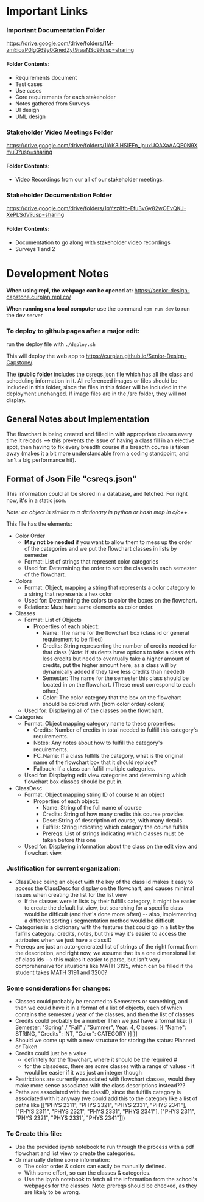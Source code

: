 # Important Links
### Important Documentation Folder
https://drive.google.com/drive/folders/1M-zmEioaP0lgG69y0GnedZyt9raaNSc9?usp=sharing
#### Folder Contents:
* Requirements document
* Test cases
* Use cases
* Core requirements for each stakeholder
* Notes gathered from Surveys
* UI design
* UML design

### Stakeholder Video Meetings Folder
https://drive.google.com/drive/folders/1IAK3iHSIEFn_ipuxUQAXaAAQE0N9XmuD?usp=sharing
#### Folder Contents:
* Video Recordings from our all of our stakeholder meetings.

### Stakeholder Documentation Folder
https://drive.google.com/drive/folders/1qYzz8fb-Efu3vGy82wOEvQKJ-XePLSdV?usp=sharing
#### Folder Contents:
* Documentation to go along with stakeholder video recordings
* Surveys 1 and 2

# Development Notes
**When using repl, the webpage can be opened at:**
https://senior-design-capstone.curplan.repl.co/

**When running on a local computer**
use the command ```npm run dev``` to run the dev server

### To deploy to github pages after a major edit:
run the deploy file with ```./deploy.sh```

This will deploy the web app to https://curplan.github.io/Senior-Design-Capstone/.

The **/public folder** includes the csreqs.json file which has all the class and scheduling information in it. All referenced images or files should be included in this folder, since the files in this folder will be included in the deployment unchanged. If image files are in the /src folder, they will not display. 

## General Notes about Implementation
The flowchart is being created and filled in with appropriate classes every time it reloads --> this prevents the issue of having a class fill in an elective spot, then having to fix every breadth course if a breadth course is taken away (makes it a bit more understandable from a coding standpoint, and isn't a big performance hit).

## Format of Json File "csreqs.json"
This information could all be stored in a database, and fetched. For right now, it's in a static json.

*Note: an object is similar to a dictionary in python or hash map in c/c++.*

This file has the elements: 
- Color Order
    - **May not be needed** if you want to allow them to mess up the order of the categories and we put the flowchart classes in lists by semester
    - Format: List of strings that represent color categories
    - Used for: Determining the order to sort the classes in each semester of the flowchart.
- Colors
    - Format: Object, mapping a string that represents a color category to a string that represents a hex color
    - Used for: Determining the colors to color the boxes on the flowchart.
    - Relations: Must have same elements as color order.
- Classes
    - Format: List of Objects
        - Properties of each object:
            - Name: The name for the flowchart box (class id or general requirement to be filled)
            - Credits: String representing the number of credits needed for that class (Note: If students have options to take a class with less credits but need to eventually take a higher amount of credits, put the higher amount here, as a class will by dynamically added if they take less credits than needed)
            - Semester: The name for the semester this class should be located in on the flowchart. (These must correspond to each other.)
            - Color: The color category that the box on the flowchart should be colored with (from color order/ colors)
    - Used for: Displaying all of the classes on the flowchart.
- Categories
    - Format: Object mapping category name to these properties:
        - Credits: Number of credits in total needed to fulfill this category's requirements.
        - Notes: Any notes about how to fulfill the category's requirements.
        - FC_Name: If a class fulfills the category, what is the original name of the flowchart box that it should replace?
        - Fallback: If a class can fulfill multiple categories.
    - Used for: Displaying edit view categories and determining which flowchart box classes should be put in.
- ClassDesc
    - Format: Object mapping string ID of course to an object
        - Properties of each object:
            - Name: String of the full name of course
            - Credits: String of how many credits this course provides
            - Desc: String of description of course, with many details
            - Fulfills: String indicating which category the course fulfills
            - Prereqs: List of strings indicating which classes must be taken before this one
    - Used for: Displaying information about the class on the edit view and flowchart view.

### Justification for current organization:
- ClassDesc being an object with the key of the class id makes it easy to access the ClassDesc for display on the flowchart, and causes minimal issues when creating the list for the list view
    - If the classes were in lists by their fulfills category, it might be easier to create the default list view, but searching for a specific class would be difficult (and that's done more often) -- also, implementing a different sorting / segmentation method would be difficult
- Categories is a dictionary with the features that could go in a list by the fulfills category: credits, notes, but this way it's easier to access the attributes when we just have a classID
- Prereqs are just an auto-generated list of strings of the right format from the description, and right now, we assume that its a one dimensional list of class ids --> this makes it easier to parse, but isn't very comprehensive for situations like MATH 3195, which can be filled if the student takes MATH 3191 and 3200?


### Some considerations for changes:
- Classes could probably be renamed to Semesters or something, and then we could have it in a format of a list of objects, each of which contains the semester / year of the classes, and then the list of classes
- Credits could probably be a number
Then we just have a format like:
    [{
        Semester: "Spring" / "Fall" / "Summer",
        Year: 4, 
        Classes: [{ "Name": STRING, "Credits": INT, "Color": CATEGORY }]
    }]
- Should we come up with a new structure for storing the status: Planned or Taken
- Credits could just be a value 
    - definitely for the flowchart, where it should be the required #
    - for the classdesc, there are some classes with a range of values - it would be easier if it was just an integer though
- Restrictions are currently associated with flowchart classes, would they make more sense associated with the class descriptions instead???
- Paths are associated with the classID, since the fulfills category is associated with it anyway (we could add this to the category like a list of paths like [["PHYS 2311", "PHYS 2321", "PHYS 2331", "PHYS 2341"], ["PHYS 2311", "PHYS 2321", "PHYS 2331", "PHYS 2341"], ["PHYS 2311", "PHYS 2321", "PHYS 2331", "PHYS 2341"]])


### To Create this file:
- Use the provided ipynb notebook to run through the process with a pdf flowchart and list view to create the categories.
- Or manually define some information:
    - The color order & colors can easily be manually defined.
    - With some effort, so can the classes & categories.
    - Use the ipynb notebook to fetch all the information from the school's webpages for the classes. Note: prereqs should be checked, as they are likely to be wrong. 
